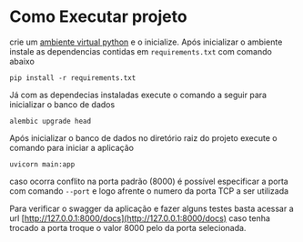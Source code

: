 # Como Executar projeto

crie um [ambiente virtual python](https://docs.python.org/pt-br/3/library/venv.html) e o inicialize. Após inicializar o ambiente instale as dependencias contidas em 
`requirements.txt` com comando abaixo

```pip install -r requirements.txt```

Já com as dependecias instaladas execute o comando a seguir para inicializar o banco de dados

```alembic upgrade head```

Após inicializar o banco de dados no diretório raiz do projeto execute o comando para iniciar a aplicação

```uvicorn main:app```

caso ocorra conflito na porta padrão (8000) é possível especificar a porta com comando `--port` e logo afrente o numero da porta TCP a ser utilizada

Para verificar o swagger da aplicação e fazer alguns testes basta acessar a url [http://127.0.0.1:8000/docs](http://127.0.0.1:8000/docs) caso tenha trocado a porta troque o valor 8000 pelo da porta selecionada.

